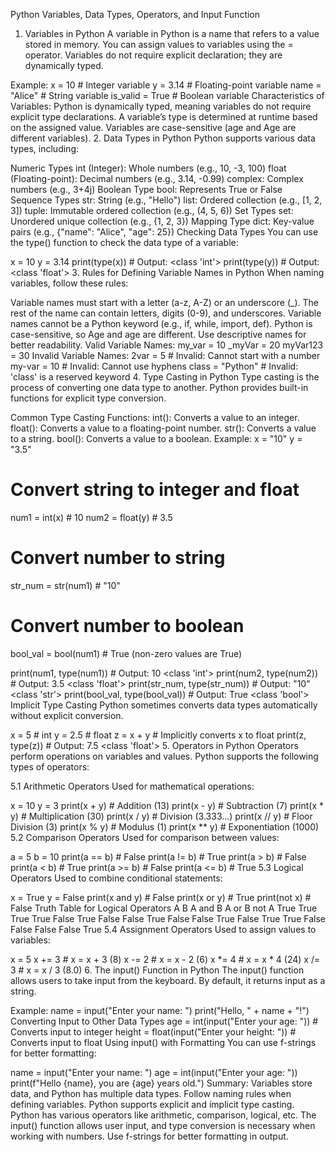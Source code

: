 Python Variables, Data Types, Operators, and Input Function
1. Variables in Python
A variable in Python is a name that refers to a value stored in memory. You can assign values to variables using the = operator. Variables do not require explicit declaration; they are dynamically typed.

Example:
x = 10  # Integer variable
y = 3.14  # Floating-point variable
name = "Alice"  # String variable
is_valid = True  # Boolean variable
Characteristics of Variables:
Python is dynamically typed, meaning variables do not require explicit type declarations.
A variable’s type is determined at runtime based on the assigned value.
Variables are case-sensitive (age and Age are different variables).
2. Data Types in Python
Python supports various data types, including:

Numeric Types
int (Integer): Whole numbers (e.g., 10, -3, 100)
float (Floating-point): Decimal numbers (e.g., 3.14, -0.99)
complex: Complex numbers (e.g., 3+4j)
Boolean Type
bool: Represents True or False
Sequence Types
str: String (e.g., "Hello")
list: Ordered collection (e.g., [1, 2, 3])
tuple: Immutable ordered collection (e.g., (4, 5, 6))
Set Types
set: Unordered unique collection (e.g., {1, 2, 3})
Mapping Type
dict: Key-value pairs (e.g., {"name": "Alice", "age": 25})
Checking Data Types
You can use the type() function to check the data type of a variable:

x = 10
y = 3.14
print(type(x))  # Output: <class 'int'>
print(type(y))  # Output: <class 'float'>
3. Rules for Defining Variable Names in Python
When naming variables, follow these rules:

Variable names must start with a letter (a-z, A-Z) or an underscore (_).
The rest of the name can contain letters, digits (0-9), and underscores.
Variable names cannot be a Python keyword (e.g., if, while, import, def).
Python is case-sensitive, so Age and age are different.
Use descriptive names for better readability.
Valid Variable Names:
my_var = 10
_myVar = 20
myVar123 = 30
Invalid Variable Names:
2var = 5  # Invalid: Cannot start with a number
my-var = 10  # Invalid: Cannot use hyphens
class = "Python"  # Invalid: 'class' is a reserved keyword
4. Type Casting in Python
Type casting is the process of converting one data type to another. Python provides built-in functions for explicit type conversion.

Common Type Casting Functions:
int(): Converts a value to an integer.
float(): Converts a value to a floating-point number.
str(): Converts a value to a string.
bool(): Converts a value to a boolean.
Example:
x = "10"
y = "3.5"

# Convert string to integer and float
num1 = int(x)  # 10
num2 = float(y)  # 3.5

# Convert number to string
str_num = str(num1)  # "10"

# Convert number to boolean
bool_val = bool(num1)  # True (non-zero values are True)

print(num1, type(num1))  # Output: 10 <class 'int'>
print(num2, type(num2))  # Output: 3.5 <class 'float'>
print(str_num, type(str_num))  # Output: "10" <class 'str'>
print(bool_val, type(bool_val))  # Output: True <class 'bool'>
Implicit Type Casting
Python sometimes converts data types automatically without explicit conversion.

x = 5  # int
y = 2.5  # float
z = x + y  # Implicitly converts x to float
print(z, type(z))  # Output: 7.5 <class 'float'>
5. Operators in Python
Operators perform operations on variables and values. Python supports the following types of operators:

5.1 Arithmetic Operators
Used for mathematical operations:

x = 10
y = 3
print(x + y)  # Addition (13)
print(x - y)  # Subtraction (7)
print(x * y)  # Multiplication (30)
print(x / y)  # Division (3.333...)
print(x // y)  # Floor Division (3)
print(x % y)  # Modulus (1)
print(x ** y)  # Exponentiation (1000)
5.2 Comparison Operators
Used for comparison between values:

a = 5
b = 10
print(a == b)  # False
print(a != b)  # True
print(a > b)  # False
print(a < b)  # True
print(a >= b)  # False
print(a <= b)  # True
5.3 Logical Operators
Used to combine conditional statements:

x = True
y = False
print(x and y)  # False
print(x or y)  # True
print(not x)  # False
Truth Table for Logical Operators
A	B	A and B	A or B	not A
True	True	True	True	False
True	False	False	True	False
False	True	False	True	True
False	False	False	False	True
5.4 Assignment Operators
Used to assign values to variables:

x = 5
x += 3  # x = x + 3 (8)
x -= 2  # x = x - 2 (6)
x *= 4  # x = x * 4 (24)
x /= 3  # x = x / 3 (8.0)
6. The input() Function in Python
The input() function allows users to take input from the keyboard. By default, it returns input as a string.

Example:
name = input("Enter your name: ")
print("Hello, " + name + "!")
Converting Input to Other Data Types
age = int(input("Enter your age: "))  # Converts input to integer
height = float(input("Enter your height: "))  # Converts input to float
Using input() with Formatting
You can use f-strings for better formatting:

name = input("Enter your name: ")
age = int(input("Enter your age: "))
print(f"Hello {name}, you are {age} years old.")
Summary:
Variables store data, and Python has multiple data types.
Follow naming rules when defining variables.
Python supports explicit and implicit type casting.
Python has various operators like arithmetic, comparison, logical, etc.
The input() function allows user input, and type conversion is necessary when working with numbers.
Use f-strings for better formatting in output.
